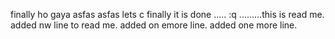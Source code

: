 finally ho gaya
asfas
asfas
lets c
finally it is done
.....
:q
.........this is read me.
added nw line to read me.
added on emore line.
added one more line.

